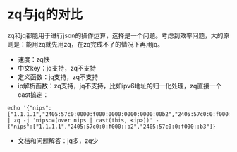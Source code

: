 # zq与jq的对比

zq和jq都能用于进行json的操作运算，选择是一个问题。考虑到效率问题，大的原则是：能用zq就先用zq，在zq完成不了的情况下再用jq。

- 速度：zq快
- 中文key：jq支持，zq不支持
- 定义函数：jq支持，zq不支持
- ip解析函数：zq支持，jq不支持，比如ipv6地址的归一化处理，zq直接一个cast搞定：
```
echo '{"nips":["1.1.1.1","2405:57c0:0000:f000:0000:0000:0000:00b2","2405:57c0:0:f000::b3"]}' | zq -j 'nips:=(over nips | cast(this, <ip>))' -
{"nips":["1.1.1.1","2405:57c0:0:f000::b2","2405:57c0:0:f000::b3"]}
```
- 文档和问题解答：jq多，zq少
